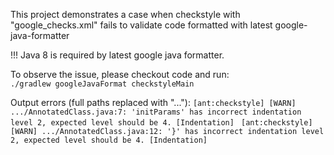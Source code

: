 This project demonstrates a case when checkstyle with "google_checks.xml" fails to validate code formatted with latest google-java-formatter  

!!! Java 8 is required by latest google java formatter.

To observe the issue, please checkout code and run:  
`./gradlew googleJavaFormat checkstyleMain`

Output errors (full paths replaced with "..."):
`[ant:checkstyle] [WARN] .../AnnotatedClass.java:7: 'initParams' has incorrect indentation level 2, expected level should be 4. [Indentation]
`
`[ant:checkstyle] [WARN] .../AnnotatedClass.java:12: '}' has incorrect indentation level 2, expected level should be 4. [Indentation]
`
